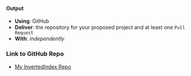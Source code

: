 #### Output
- **Using**: GitHub
- **Deliver**: the repository for your proposed project and at least one `Pull Request`
- **With**: *independently*

### Link to GitHub Repo

- [My InvertedIndex Repo](https://github.com/andela-fmustapha/inverted-index/ "Visit Faith's Project Repo")